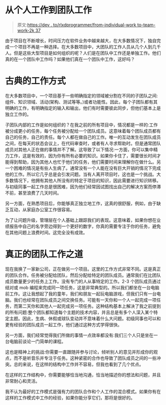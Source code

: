 # 从个人工作到团队工作

> 原文:[https://dev . to/rlxdprogrammer/from-individual-work to-team-work-2k 37](https://dev.to/rlxdprogrammer/from-individual-work-to-team-work-2k37)

由于项目在不断增长，时间压力在软件业务中越来越大，在大多数情况下，独自完成一个项目不再是一种选择。在大多数项目中，大团队的工作人员从几个人到几千人。但是这些大型项目是如何组织的呢？人们是在团队中工作还是单独工作。他们真的在一个团队中工作吗？如果他们真在一个团队中工作，这好吗？

# [](#the-classical-way-of-working)古典的工作方式

在大多数项目中，一个项目基于一些明确指定的领域被分割在不同的子团队之间:组件、知识领域、活动(架构、测试等等。)或者功能性。因此，每个子团队都有其明确的工作，有明确指定的输入和输出，他们有时需要彼此同步，但他们基本上是独立工作的。

子团队内部的工作是如何组织的？在我之前的所有项目中，情况都是一样的:工作被分成更小的任务，每个任务被分配给一个团队成员。这意味着每个团队成员都有自己的任务，自己的责任。每个人都在做自己的工作。唯一的互动发生在团队成员之间，在每天的状态会议上，在代码审查时，或者有人寻求帮助时。但是通常团队成员对其他人正在做的事情并不了解。这导致了以下情况:一方面，你可以集中精力工作，这是有效的，因为你有所有必要的知识。如果你卡住了，需要很长时间才能得到帮助，因为其他人也忙于他们的任务，他们需要时间来理解你在做什么。另一个困难的情况是有些人生病了。通常没有一个人能在没有巨大开销的情况下完成他的工作。所以它几乎总是会引发问题。当有人离开项目时，这也是一个挑战。大多数情况下，他拥有其他人所没有的特定于项目的知识，因此需要进行知识转移。与初级同事一起工作总是很困难，因为他们经常因试图找出自己的解决方案而停滞不前，甚至浪费了几天时间。

另一方面，在熟悉项目后，你能够真正独立地工作，这真的很舒服，例如，由于缺乏互动，从家庭办公室工作很容易。

为了让问题升级，管理层在个人基础上跟踪我们的表现。这意味着，如果你想在业绩报告中自己的名字旁边得到一个更好的数字，你真的需要专注于你的任务，避免在其他问题上浪费时间。这完全没有成效。

# [](#the-way-of-real-team-work)真正的团队工作之道

现在我换了一家新公司，正在做另一个项目。这里的工作方式非常不同。这是真正的团队合作。任务被分配给团队，然后分配给特定的团队成员。通常我们在比团队成员数量更少的任务上工作。没有专门的人从事特定的工作。2-3 个团队成员通过结对或 mob 编程来完成同一项任务，这是非常典型的。所以我们都坐在一台电脑前工作。这让我想起了我的童年，我们和朋友一起玩电脑游戏，但我们只有一台电脑。我们也经常在团队成员之间交换任务。可能有一天你和一个人一起完成一项任务，而第二天你和其他人一起完成另一项任务。这种结构基本上解决了我之前提到的所有问题:整个团队都知道每个主题的技术内容，并且总是有多个人深入某个特定主题。因此，生病、休假或球队变动并不意味着什么大问题。初级同事也可以和更有经验的团队成员一起工作，他们通过这种方式学得很快。

另一方面，我们经常觉得我们所做的事情一点效率都没有:我们三个人只是坐在一台电脑前谈论一门简单的课程。

这也是精神上的挑战:你需要一直跟随并参与讨论，倾听别人的意见并形成你的观点，而不是听音乐并专注于任务。这种紧密的合作也导致了团队成员之间的一些冲突。总的来说，在这样的结构中工作并不容易，但我也看到了几个优点。

在这样的工作结构中，你需要能够恰当地沟通，恰当地描述你的想法和问题，并且非常耐心和灵活。

我不认为最好的工作模式是强有力的团队合作和个人工作的混合模式。如果你有在这样的工作模式中工作的经验，如果你能分享它们，那将是很好的。